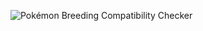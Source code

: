 ![Pokémon Breeding Compatibility Checker](https://github.com/d-mcneil/pokemon-breeding-compatibility-checker/assets/108340538/b6ca7bd7-9249-476a-a757-ed0f234dc6de)
